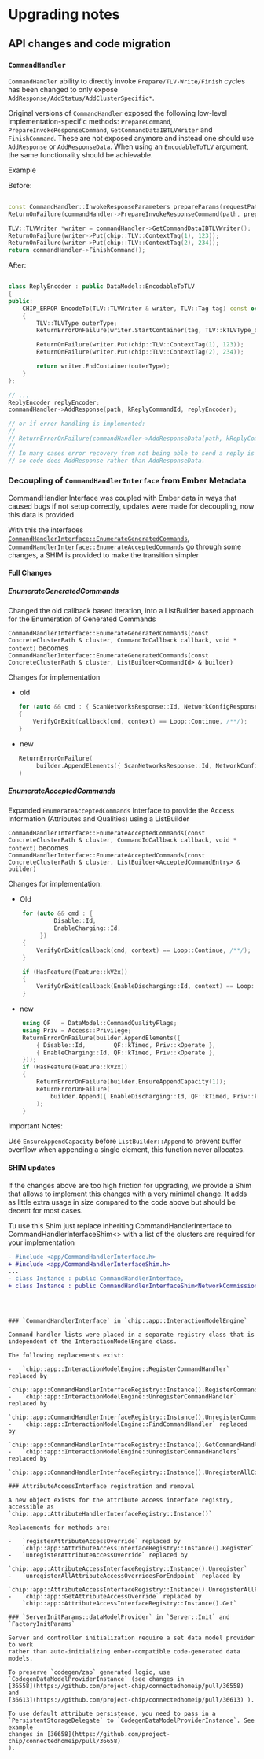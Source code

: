 # Upgrading notes

## API changes and code migration

### `CommandHandler`

`CommandHandler` ability to directly invoke `Prepare/TLV-Write/Finish` cycles
has been changed to only expose `AddResponse/AddStatus/AddClusterSpecific*`.

Original versions of `CommandHandler` exposed the following low-level
implementation-specific methods: `PrepareCommand`,
`PrepareInvokeResponseCommand`, `GetCommandDataIBTLVWriter` and `FinishCommand`.
These are not exposed anymore and instead one should use `AddResponse` or
`AddResponseData`. When using an `EncodableToTLV` argument, the same
functionality should be achievable.

Example

Before:

```cpp

const CommandHandler::InvokeResponseParameters prepareParams(requestPath);
ReturnOnFailure(commandHandler->PrepareInvokeResponseCommand(path, prepareParams));

TLV::TLVWriter *writer = commandHandler->GetCommandDataIBTLVWriter();
ReturnOnFailure(writer->Put(chip::TLV::ContextTag(1), 123));
ReturnOnFailure(writer->Put(chip::TLV::ContextTag(2), 234));
return commandHandler->FinishCommand();
```

After:

```cpp

class ReplyEncoder : public DataModel::EncodableToTLV
{
public:
    CHIP_ERROR EncodeTo(TLV::TLVWriter & writer, TLV::Tag tag) const override
    {
        TLV::TLVType outerType;
        ReturnErrorOnFailure(writer.StartContainer(tag, TLV::kTLVType_Structure, outerType));

        ReturnOnFailure(writer.Put(chip::TLV::ContextTag(1), 123));
        ReturnOnFailure(writer.Put(chip::TLV::ContextTag(2), 234));

        return writer.EndContainer(outerType);
    }
};

// ...
ReplyEncoder replyEncoder;
commandHandler->AddResponse(path, kReplyCommandId, replyEncoder);

// or if error handling is implemented:
//
// ReturnErrorOnFailure(commandHandler->AddResponseData(path, kReplyCommandId, replyEncoder));
//
// In many cases error recovery from not being able to send a reply is not easy or expected,
// so code does AddResponse rather than AddResponseData.

```

### Decoupling of `CommandHandlerInterface` from Ember Metadata

CommandHandler Interface was coupled with Ember data in ways that caused bugs if
not setup correctly, updates were made for decoupling, now this data is provided

With this the interfaces
[`CommandHandlerInterface::EnumerateGeneratedCommands`](#enumerategeneratedcommands),
[`CommandHandlerInterface::EnumerateAcceptedCommands`](#enumerateacceptedcommands)
go through some changes, a SHIM is provided to make the transition simpler

#### Full Changes

##### EnumerateGeneratedCommands

Changed the old callback based iteration, into a ListBuilder based approach for
the Enumeration of Generated Commands

`CommandHandlerInterface::EnumerateGeneratedCommands(const ConcreteClusterPath & cluster, CommandIdCallback callback, void * context)`
becomes
`CommandHandlerInterface::EnumerateGeneratedCommands(const ConcreteClusterPath & cluster, ListBuilder<CommandId> & builder)`

Changes for implementation

-   old

```cpp
   for (auto && cmd : { ScanNetworksResponse::Id, NetworkConfigResponse::Id, ConnectNetworkResponse::Id })
   {
       VerifyOrExit(callback(cmd, context) == Loop::Continue, /**/);
   }
```

-   new

```cpp
   ReturnErrorOnFailure(
        builder.AppendElements({ ScanNetworksResponse::Id, NetworkConfigResponse::Id, ConnectNetworkResponse::Id })
   )
```

##### EnumerateAcceptedCommands

Expanded `EnumerateAcceptedCommands` Interface to provide the Access Information
(Attributes and Qualities) using a ListBuilder

`CommandHandlerInterface::EnumerateAcceptedCommands(const ConcreteClusterPath & cluster, CommandIdCallback callback, void * context)`
becomes
`CommandHandlerInterface::EnumerateAcceptedCommands(const ConcreteClusterPath & cluster, ListBuilder<AcceptedCommandEntry> & builder)`

Changes for implementation:

-   Old

```cpp
    for (auto && cmd : {
             Disable::Id,
             EnableCharging::Id,
         })
    {
        VerifyOrExit(callback(cmd, context) == Loop::Continue, /**/);
    }

    if (HasFeature(Feature::kV2x))
    {
        VerifyOrExit(callback(EnableDischarging::Id, context) == Loop::Continue, /**/);
    }
```

-   new

```cpp
    using QF   = DataModel::CommandQualityFlags;
    using Priv = Access::Privilege;
    ReturnErrorOnFailure(builder.AppendElements({
        { Disable::Id,        QF::kTimed, Priv::kOperate },
        { EnableCharging::Id, QF::kTimed, Priv::kOperate },
    }));
    if (HasFeature(Feature::kV2x))
    {
        ReturnErrorOnFailure(builder.EnsureAppendCapacity(1));
        ReturnErrorOnFailure(
            builder.Append({ EnableDischarging::Id, QF::kTimed, Priv::kOperate})
        );
    }
```

Important Notes:

Use `EnsureAppendCapacity` before `ListBuilder::Append` to prevent buffer
overflow when appending a single element, this function never allocates.

#### SHIM updates

If the changes above are too high friction for upgrading, we provide a Shim that
allows to implement this changes with a very minimal change. It adds as little
extra usage in size compared to the code above but should be decent for most
cases.

Tu use this Shim just replace inheriting CommandHandlerInterface to
CommandHandlerInterfaceShim<> with a list of the clusters are required for your
implementation

```diff
- #include <app/CommandHandlerInterface.h>
+ #include <app/CommandHandlerInterfaceShim.h>
...
- class Instance : public CommandHandlerInterface,
+ class Instance : public CommandHandlerInterfaceShim<NetworkCommissioning::Id>
```

```



### `CommandHandlerInterface` in `chip::app::InteractionModelEngine`

Command handler lists were placed in a separate registry class that is
independent of the InteractionModelEngine class.

The following replacements exist:

-   `chip::app::InteractionModelEngine::RegisterCommandHandler` replaced by
    `chip::app::CommandHandlerInterfaceRegistry::Instance().RegisterCommandHandler`
-   `chip::app::InteractionModelEngine::UnregisterCommandHandler` replaced by
    `chip::app::CommandHandlerInterfaceRegistry::Instance().UnregisterCommandHandler`
-   `chip::app::InteractionModelEngine::FindCommandHandler` replaced by
    `chip::app::CommandHandlerInterfaceRegistry::Instance().GetCommandHandler`
-   `chip::app::InteractionModelEngine::UnregisterCommandHandlers` replaced by
    `chip::app::CommandHandlerInterfaceRegistry::Instance().UnregisterAllCommandHandlersForEndpoint`

### AttributeAccessInterface registration and removal

A new object exists for the attribute access interface registry, accessible as
`chip::app::AttributeHandlerInterfaceRegistry::Instance()`

Replacements for methods are:

-   `registerAttributeAccessOverride` replaced by
    `chip::app::AttributeAccessInterfaceRegistry::Instance().Register`
-   `unregisterAttributeAccessOverride` replaced by
    `chip::app::AttributeAccessInterfaceRegistry::Instance().Unregister`
-   `unregisterAllAttributeAccessOverridesForEndpoint` replaced by
    `chip::app::AttributeAccessInterfaceRegistry::Instance().UnregisterAllForEndpoint`
-   `chip::app::GetAttributeAccessOverride` replaced by
    `chip::app::AttributeAccessInterfaceRegistry::Instance().Get`

### `ServerInitParams::dataModelProvider` in `Server::Init` and `FactoryInitParams`

Server and controller initialization require a set data model provider to work
rather than auto-initializing ember-compatible code-generated data models.

To preserve `codegen/zap` generated logic, use
`CodegenDataModelProviderInstance` (see changes in
[36558](https://github.com/project-chip/connectedhomeip/pull/36558) and
[36613](https://github.com/project-chip/connectedhomeip/pull/36613) ).

To use default attribute persistence, you need to pass in a
`PersistentStorageDelegate` to `CodegenDataModelProviderInstance`. See example
changes in [36658](https://github.com/project-chip/connectedhomeip/pull/36658)
).
```

